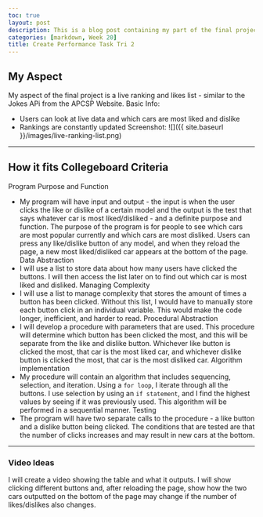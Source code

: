 ```yaml
---
toc: true
layout: post
description: This is a blog post containing my part of the final project and how it fits into Collegeboard criteria
categories: [markdown, Week 20]
title: Create Performance Task Tri 2
---
```


## My Aspect
My aspect of the final project is a live ranking and likes list - similar to the Jokes APi from the APCSP Website.
Basic Info:
- Users can look at live data and which cars are most liked and dislike
- Rankings are constantly updated
Screenshot:
![]({{ site.baseurl }}/images/live-ranking-list.png)

---

## How it fits Collegeboard Criteria
Program Purpose and Function
- My program will have input and output - the input is when the user clicks the like or dislike of a certain model and the output is the test that says whatever car is most liked/disliked - and a definite purpose and function. The purpose of the program is for people to see which cars are most popular currently and which cars are most disliked. Users can press any like/dislike button of any model, and when they reload the page, a new most liked/disliked car appears at the bottom of the page.
Data Abstraction
- I will use a list to store data about how many users have clicked the buttons. I will then access the list later on to find out which car is most liked and disliked.
Managing Complexity
- I will use a list to manage complexity that stores the amount of times a button has been clicked. Without this list, I would have to manually store each button click in an individual variable. This would make the code longer, inefficient, and harder to read.
Procedural Abstraction
- I will develop a procedure with parameters that are used. This procedure will determine which button has been clicked the most, and this will be separate from the like and dislike button. Whichever like button is clicked the most, that car is the most liked car, and whichever dislike button is clicked the most, that car is the most disliked car.
Algorithm implementation
- My procedure will contain an algorithm that includes sequencing, selection, and iteration. Using a ```for loop```, I iterate through all the buttons. I use selection by using an ```if statement```, and I find the highest values by seeing if it was previously used. This algorithm will be performed in a sequential manner.
Testing
- The program will have two separate calls to the procedure - a like button and a dislike button being clicked. The conditions that are tested are that the number of clicks increases and may result in new cars at the bottom.

---

### Video Ideas
I will create a video showing the table and what it outputs. I will show clicking different buttons and, after reloading the page, show how the two cars outputted on the bottom of the page may change if the number of likes/dislikes also changes.